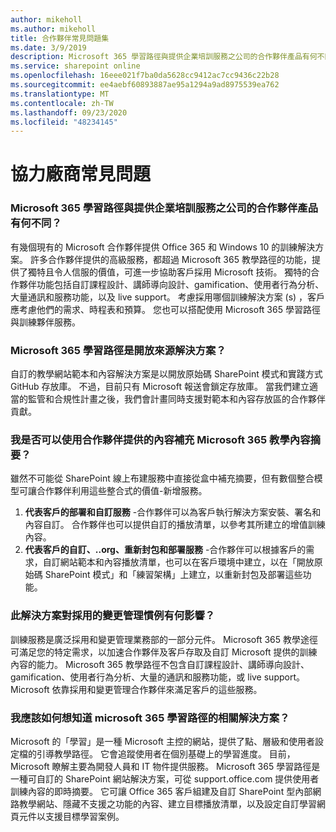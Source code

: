 ```yaml
---
author: mikeholl
ms.author: mikeholl
title: 合作夥伴常見問題集
ms.date: 3/9/2019
description: Microsoft 365 學習路徑與提供企業培訓服務之公司的合作夥伴產品有何不同？
ms.service: sharepoint online
ms.openlocfilehash: 16eee021f7ba0da5628cc9412ac7cc9436c22b28
ms.sourcegitcommit: ee4aebf60893887ae95a1294a9ad8975539ea762
ms.translationtype: MT
ms.contentlocale: zh-TW
ms.lasthandoff: 09/23/2020
ms.locfileid: "48234145"
---
```

# <a name="partner-frequently-asked-questions"></a>協力廠商常見問題

### <a name="how-does-microsoft-365-learning-pathways-compare-to-partner-offerings-from-companies-that-provide-enterprise-training-services"></a>Microsoft 365 學習路徑與提供企業培訓服務之公司的合作夥伴產品有何不同？
有幾個現有的 Microsoft 合作夥伴提供 Office 365 和 Windows 10 的訓練解決方案。 許多合作夥伴提供的高級服務，都超過 Microsoft 365 教學路徑的功能，提供了獨特且令人信服的價值，可進一步協助客戶採用 Microsoft 技術。 獨特的合作夥伴功能包括自訂課程設計、講師導向設計、gamification、使用者行為分析、大量通訊和服務功能，以及 live support。 考慮採用哪個訓練解決方案 (s) ，客戶應考慮他們的需求、時程表和預算。 您也可以搭配使用 Microsoft 365 學習路徑與訓練夥伴服務。
 
### <a name="is-microsoft-365-learning-pathways-an-open-source-solution"></a>Microsoft 365 學習路徑是開放來源解決方案？
自訂的教學網站範本和內容解決方案是以開放原始碼 SharePoint 模式和實踐方式 GitHub 存放庫。 不過，目前只有 Microsoft 報送會鎖定存放庫。 當我們建立適當的監管和合規性計畫之後，我們會計畫同時支援對範本和內容存放區的合作夥伴貢獻。  

### <a name="can-i-supplement-the-microsoft-365-learning-pathways-content-feed-with-my-partner-provided-content"></a>我是否可以使用合作夥伴提供的內容補充 Microsoft 365 教學內容摘要？ 
雖然不可能從 SharePoint 線上布建服務中直接從盒中補充摘要，但有數個整合模型可讓合作夥伴利用這些整合式的價值-新增服務。

1. **代表客戶的部署和自訂服務** -合作夥伴可以為客戶執行解決方案安裝、署名和內容自訂。 合作夥伴也可以提供自訂的播放清單，以參考其所建立的增值訓練內容。 
2. **代表客戶的自訂、..org、重新封包和部署服務** -合作夥伴可以根據客戶的需求，自訂網站範本和內容播放清單，也可以在客戶環境中建立，以在「開放原始碼 SharePoint 模式」和「練習架構」上建立，以重新封包及部署這些功能。 

### <a name="how-does-this-solution-affect-my-adoption-change-management-practice"></a>此解決方案對採用的變更管理慣例有何影響？ 
訓練服務是廣泛採用和變更管理業務部的一部分元件。 Microsoft 365 教學途徑可滿足您的特定需求，以加速合作夥伴及客戶存取及自訂 Microsoft 提供的訓練內容的能力。 Microsoft 365 教學路徑不包含自訂課程設計、講師導向設計、gamification、使用者行為分析、大量的通訊和服務功能，或 live support。 Microsoft 依靠採用和變更管理合作夥伴來滿足客戶的這些服務。 

### <a name="how-should-i-think-of-the-microsoft-365-learning-pathways-solution-with-respect-to-microsoft-learn"></a>我應該如何想知道 microsoft 365 學習路徑的相關解決方案？
Microsoft 的「學習」是一種 Microsoft 主控的網站，提供了點、層級和使用者設定檔的引導教學路徑。 它會追蹤使用者在個別基礎上的學習進度。 目前，Microsoft 瞭解主要為開發人員和 IT 物件提供服務。 Microsoft 365 學習路徑是一種可自訂的 SharePoint 網站解決方案，可從 support.office.com 提供使用者訓練內容的即時摘要。 它可讓 Office 365 客戶組建及自訂 SharePoint 型內部網路教學網站、隱藏不支援之功能的內容、建立目標播放清單，以及設定自訂學習網頁元件以支援目標學習案例。
